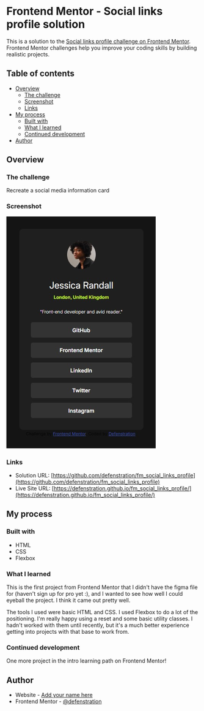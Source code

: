 # Frontend Mentor - Social links profile solution

This is a solution to the [Social links profile challenge on Frontend Mentor](https://www.frontendmentor.io/challenges/social-links-profile-UG32l9m6dQ). Frontend Mentor challenges help you improve your coding skills by building realistic projects. 

## Table of contents

- [Overview](#overview)
  - [The challenge](#the-challenge)
  - [Screenshot](#screenshot)
  - [Links](#links)
- [My process](#my-process)
  - [Built with](#built-with)
  - [What I learned](#what-i-learned)
  - [Continued development](#continued-development)
- [Author](#author)

## Overview

### The challenge

Recreate a social media information card

### Screenshot

![](/assets/images/Screenshot%202024-08-08%20112308.jpg)

### Links

- Solution URL: [https://github.com/defenstration/fm_social_links_profile](https://github.com/defenstration/fm_social_links_profile)
- Live Site URL: [https://defenstration.github.io/fm_social_links_profile/](https://defenstration.github.io/fm_social_links_profile/)

## My process

### Built with

- HTML
- CSS
- Flexbox

### What I learned

This is the first project from Frontend Mentor that I didn't have the figma file for (haven't sign up for pro yet :), and I wanted to see how well I could eyeball the project. I think it came out pretty well.

The tools I used were basic HTML and CSS. I used Flexbox to do a lot of the positioning. I'm really happy using a reset and some basic utility classes. I hadn't worked with them until recently, but it's a much better experience getting into projects with that base to work from.

### Continued development

One more project in the intro learning path on Frontend Mentor!


## Author

- Website - [Add your name here](https://www.your-site.com)
- Frontend Mentor - [@defenstration](https://www.frontendmentor.io/profile/defenstration)
